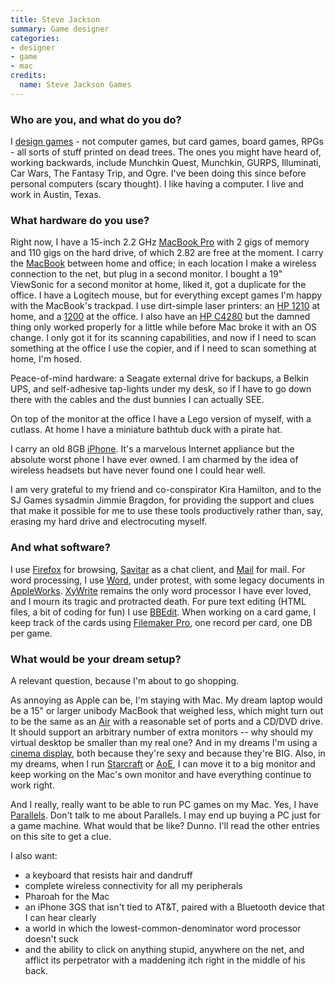 ```yaml
---
title: Steve Jackson
summary: Game designer
categories:
- designer
- game
- mac
credits:
  name: Steve Jackson Games
---
```


### Who are you, and what do you do?

I [design games](http://sjgames.com/ "The official Steve Jackson Games website.") - not computer games, but card games, board games, RPGs - all sorts of stuff printed on dead trees. The ones you might have heard of, working backwards, include Munchkin Quest, Munchkin, GURPS, Illuminati, Car Wars, The Fantasy Trip, and Ogre. I've been doing this since before personal computers (scary thought). I like having a computer. I live and work in Austin, Texas.

### What hardware do you use?

Right now, I have a 15-inch 2.2 GHz [MacBook Pro][macbook-pro] with 2 gigs of memory and 110 gigs on the hard drive, of which 2.82 are free at the moment. I carry the [MacBook][] between home and office; in each location I make a wireless connection to the net, but plug in a second monitor. I bought a 19" ViewSonic for a second monitor at home, liked it, got a duplicate for the office. I have a Logitech mouse, but for everything except games I'm happy with the MacBook's trackpad. I use dirt-simple laser printers: an [HP 1210][color-laserjet-cp1210] at home, and a [1200][laserjet-1200] at the office. I also have an [HP C4280][photosmart-c4280] but the damned thing only worked properly for a little while before Mac broke it with an OS change. I only got it for its scanning capabilities, and now if I need to scan something at the office I use the copier, and if I need to scan something at home, I'm hosed.

Peace-of-mind hardware: a Seagate external drive for backups, a Belkin UPS, and self-adhesive tap-lights under my desk, so if I have to go down there with the cables and the dust bunnies I can actually SEE.

On top of the monitor at the office I have a Lego version of myself, with a cutlass. At home I have a miniature bathtub duck with a pirate hat.

I carry an old 8GB [iPhone][]. It's a marvelous Internet appliance but the absolute worst phone I have ever owned. I am charmed by the idea of wireless headsets but have never found one I could hear well.

I am very grateful to my friend and co-conspirator Kira Hamilton, and to the SJ Games sysadmin Jimmie Bragdon, for providing the support and clues that make it possible for me to use these tools productively rather than, say, erasing my hard drive and electrocuting myself.

### And what software?

I use [Firefox][] for browsing, [Savitar][] as a chat client, and [Mail][] for mail. For word processing, I use [Word][], under protest, with some legacy documents in [AppleWorks][]. [XyWrite][] remains the only word processor I have ever loved, and I mourn its tragic and protracted death. For pure text editing (HTML files, a bit of coding for fun) I use [BBEdit][]. When working on a card game, I keep track of the cards using [Filemaker Pro][filemaker-pro], one record per card, one DB per game.

### What would be your dream setup?

A relevant question, because I'm about to go shopping.

As annoying as Apple can be, I'm staying with Mac. My dream laptop would be a 15" or larger unibody MacBook that weighed less, which might turn out to be the same as an [Air][macbook-air] with a reasonable set of ports and a CD/DVD drive. It should support an arbitrary number of extra monitors -- why should my virtual desktop be smaller than my real one? And in my dreams I'm using a [cinema display][cinema-display], both because they're sexy and because they're BIG. Also, in my dreams, when I run [Starcraft][] or [AoE][age-of-empires], I can move it to a big monitor and keep working on the Mac's own monitor and have everything continue to work right.

And I really, really want to be able to run PC games on my Mac. Yes, I have [Parallels][parallels-desktop]. Don't talk to me about Parallels. I may end up buying a PC just for a game machine. What would that be like? Dunno. I'll read the other entries on this site to get a clue.

I also want:

* a keyboard that resists hair and dandruff
* complete wireless connectivity for all my peripherals
* Pharoah for the Mac
* an iPhone 3GS that isn't tied to AT&T, paired with a Bluetooth device that I can hear clearly
* a world in which the lowest-common-denominator word processor doesn't suck
* and the ability to click on anything stupid, anywhere on the net, and afflict its perpetrator with a maddening itch right in the middle of his back.

[cinema-display]: https://en.wikipedia.org/wiki/Apple_Cinema_Display "An LCD display."
[color-laserjet-cp1210]: https://www.amazon.com/HP-Color-Laserjet-CP1215-Printer/dp/B00165TATA "A colour laser printer."
[iphone]: https://en.wikipedia.org/wiki/IPhone_(1st_generation) "A smartphone."
[laserjet-1200]: http://h10010.www1.hp.com/wwpc/us/en/sm/WF10a/18972-18972-3328059-14638-3328066-29789.html "A black and white laser printer."
[macbook-air]: https://www.apple.com/macbook-air/ "A very thin laptop."
[macbook-pro]: https://www.apple.com/macbook-pro/ "A laptop."
[macbook]: https://en.wikipedia.org/wiki/MacBook "A laptop."
[photosmart-c4280]: http://h10010.www1.hp.com/wwpc/ca/en/sm/WF10a/12144670-12145036-12145202-12145202-12430864-80134444.html "An all-in-one printer/scanner/copier."
[age-of-empires]: https://en.wikipedia.org/wiki/Age_of_Empires "An RTS game spanning 10,000 years of history."
[appleworks]: https://en.wikipedia.org/wiki/AppleWorks "An old office suite for the Mac."
[bbedit]: http://www.barebones.com/products/bbedit/ "A text editor for the Mac."
[filemaker-pro]: http://www.filemaker.com/products/filemaker-pro/ "A database application."
[firefox]: https://www.mozilla.org/en-US/firefox/new/ "A cross-platform open-source web browser."
[mail]: https://en.wikipedia.org/wiki/Mail_(application) "The default Mac OS X mail client."
[parallels-desktop]: https://www.parallels.com/products/desktop/ "A PC emulator for the Mac."
[savitar]: https://www.heynow.com/savitar/ "A MUD/MUSH/MOO client for the Mac."
[starcraft]: http://us.blizzard.com/en-us/games/sc/ "An immensely popular sci-fi RTS game."
[word]: https://products.office.com/en-us/word "A document editor."
[xywrite]: https://en.wikipedia.org/wiki/XyWrite "An old word processor for DOS and Windows."
